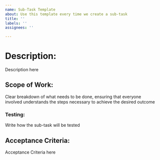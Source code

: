 ```yaml
---
name: Sub-Task Template
about: Use this template every time we create a sub-task
title: ''
labels: ''
assignees: ''

---
```


# Description:
Description here

## Scope of Work:

Clear breakdown of what needs to be done, ensuring that everyone involved understands the steps necessary to achieve the desired outcome

### Testing:

Write how the sub-task will be tested

## Acceptance Criteria:

Acceptance Criteria here
